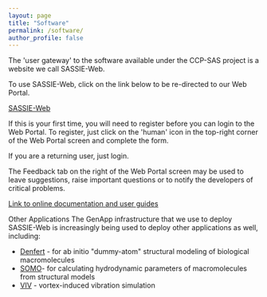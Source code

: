```yaml
---
layout: page
title: "Software"
permalink: /software/
author_profile: false
---
```


The 'user gateway' to the software available under the CCP-SAS project is a website we call SASSIE-Web.

To use SASSIE-Web, click on the link below to be re-directed to our Web Portal.

[SASSIE-Web](https://sassie-web.chem.utk.edu/sassie2)

If this is your first time, you will need to register before you can login to the Web Portal. To register,
just click on the 'human' icon in the top-right corner of the Web Portal screen and complete the form.

If you are a returning user, just login.

The Feedback tab on the right of the Web Portal screen may be used to leave suggestions, raise important questions
or to notify the developers of critical problems.

[Link to online documentation and user guides](https://sassie-web.chem.utk.edu/sassie2/docs)


Other Applications
The GenApp infrastructure that we use to deploy SASSIE-Web is increasingly being used to deploy other applications
as well, including:

* [Denfert](https://genapp.rocks/denfert) - for ab initio "dummy-atom" structural modeling of biological macromolecules
* [SOMO](https://genapp.rocks/somo)- for calculating hydrodynamic parameters of macromolecules from structural models
* [VIV](http://js-172-198.jetstream-cloud.org/vortexshedding) - vortex-induced vibration simulation